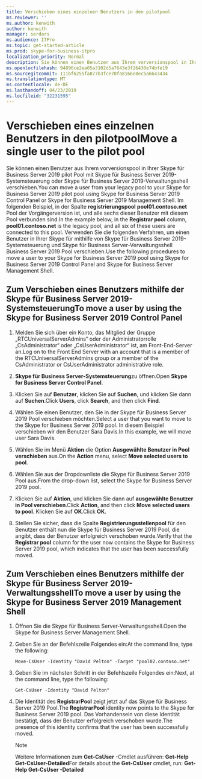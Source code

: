 ```yaml
---
title: Verschieben eines einzelnen Benutzers in den pilotpool
ms.reviewer: ''
ms.author: kenwith
author: kenwith
manager: serdars
ms.audience: ITPro
ms.topic: get-started-article
ms.prod: skype-for-business-itpro
localization_priority: Normal
description: Sie können einen Benutzer aus Ihrem vorversionspool in Ihrer Skype für Business Server 2019 pilot Pool mit Skype für Business Server 2019-Systemsteuerung oder Skype für Business Server 2019-Verwaltungsshell verschieben. Im folgenden Beispiel, in der Spalte Registrierungspool pool01.contoso.net Pool der Vorgängerversion ist, und alle sechs dieser Benutzer mit diesem Pool verbunden sind. Verwenden Sie die folgenden Verfahren, um einen Benutzer in Ihrer Skype für mithilfe von Skype für Business Server 2019-Systemsteuerung und Skype für Business Server-Verwaltungsshell Business Server 2019 Pool verschieben.
ms.openlocfilehash: 94896ce2ea05a3102d5a7643e3f26430e74bfe19
ms.sourcegitcommit: 111bf6255fa877b3fce70fa8166e8ec5a6643434
ms.translationtype: MT
ms.contentlocale: de-DE
ms.lasthandoff: 04/23/2019
ms.locfileid: "32231595"
---
```

# <a name="move-a-single-user-to-the-pilot-pool"></a><span data-ttu-id="d2019-105">Verschieben eines einzelnen Benutzers in den pilotpool</span><span class="sxs-lookup"><span data-stu-id="d2019-105">Move a single user to the pilot pool</span></span>

<span data-ttu-id="d2019-106">Sie können einen Benutzer aus Ihrem vorversionspool in Ihrer Skype für Business Server 2019 pilot Pool mit Skype für Business Server 2019-Systemsteuerung oder Skype für Business Server 2019-Verwaltungsshell verschieben.</span><span class="sxs-lookup"><span data-stu-id="d2019-106">You can move a user from your legacy pool to your Skype for Business Server 2019 pilot pool using Skype for Business Server 2019 Control Panel or Skype for Business Server 2019 Management Shell.</span></span> <span data-ttu-id="d2019-107">Im folgenden Beispiel, in der Spalte **registrierungspool** **pool01.contoso.net** Pool der Vorgängerversion ist, und alle sechs dieser Benutzer mit diesem Pool verbunden sind.</span><span class="sxs-lookup"><span data-stu-id="d2019-107">In the example below, in the **Registrar pool** column, **pool01.contoso.net** is the legacy pool, and all six of these users are connected to this pool.</span></span> <span data-ttu-id="d2019-108">Verwenden Sie die folgenden Verfahren, um einen Benutzer in Ihrer Skype für mithilfe von Skype für Business Server 2019-Systemsteuerung und Skype für Business Server-Verwaltungsshell Business Server 2019 Pool verschieben.</span><span class="sxs-lookup"><span data-stu-id="d2019-108">Use the following procedures to move a user to your Skype for Business Server 2019 pool using Skype for Business Server 2019 Control Panel and Skype for Business Server Management Shell.</span></span> 
  
## <a name="to-move-a-user-by-using-the-skype-for-business-server-2019-control-panel"></a><span data-ttu-id="d2019-109">Zum Verschieben eines Benutzers mithilfe der Skype für Business Server 2019-Systemsteuerung</span><span class="sxs-lookup"><span data-stu-id="d2019-109">To move a user by using the Skype for Business Server 2019 Control Panel</span></span>
  
1. <span data-ttu-id="d2019-110">Melden Sie sich über ein Konto, das Mitglied der Gruppe „RTCUniversalServerAdmins“ oder der Administratorrolle „CsAdministrator“ oder „CsUserAdministrator“ ist, am Front-End-Server an.</span><span class="sxs-lookup"><span data-stu-id="d2019-110">Log on to the Front End Server with an account that is a member of the RTCUniversalServerAdmins group or a member of the CsAdministrator or CsUserAdministrator administrative role.</span></span>
    
2. <span data-ttu-id="d2019-111">**Skype für Business Server-Systemsteuerung**zu öffnen.</span><span class="sxs-lookup"><span data-stu-id="d2019-111">Open **Skype for Business Server Control Panel**.</span></span>
    
3. <span data-ttu-id="d2019-112">Klicken Sie auf **Benutzer**, klicken Sie auf **Suchen**, und klicken Sie dann auf **Suchen**.</span><span class="sxs-lookup"><span data-stu-id="d2019-112">Click **Users**, click **Search**, and then click **Find**.</span></span>
    
4. <span data-ttu-id="d2019-113">Wählen Sie einen Benutzer, den Sie in der Skype für Business Server 2019 Pool verschieben möchten.</span><span class="sxs-lookup"><span data-stu-id="d2019-113">Select a user that you want to move to the Skype for Business Server 2019 pool.</span></span> <span data-ttu-id="d2019-114">In diesem Beispiel verschieben wir den Benutzer Sara Davis.</span><span class="sxs-lookup"><span data-stu-id="d2019-114">In this example, we will move user Sara Davis.</span></span>
    
5. <span data-ttu-id="d2019-115">Wählen Sie im Menü **Aktion** die Option **Ausgewählte Benutzer in Pool verschieben** aus.</span><span class="sxs-lookup"><span data-stu-id="d2019-115">On the **Action** menu, select **Move selected users to pool**.</span></span>
    
6. <span data-ttu-id="d2019-116">Wählen Sie aus der Dropdownliste die Skype für Business Server 2019 Pool aus.</span><span class="sxs-lookup"><span data-stu-id="d2019-116">From the drop-down list, select the Skype for Business Server 2019 pool.</span></span>
    
7. <span data-ttu-id="d2019-117">Klicken Sie auf **Aktion**, und klicken Sie dann auf **ausgewählte Benutzer in Pool verschieben**.</span><span class="sxs-lookup"><span data-stu-id="d2019-117">Click **Action**, and then click **Move selected users to pool**.</span></span> <span data-ttu-id="d2019-118">Klicken Sie auf **OK**.</span><span class="sxs-lookup"><span data-stu-id="d2019-118">Click **OK**.</span></span>
  
8. <span data-ttu-id="d2019-119">Stellen Sie sicher, dass die Spalte **Registrierungsstellenpool** für den Benutzer enthält nun die Skype für Business Server 2019 Pool, die angibt, dass der Benutzer erfolgreich verschoben wurde.</span><span class="sxs-lookup"><span data-stu-id="d2019-119">Verify that the **Registrar pool** column for the user now contains the Skype for Business Server 2019 pool, which indicates that the user has been successfully moved.</span></span> 
    
## <a name="to-move-a-user-by-using-the-skype-for-business-server-2019-management-shell"></a><span data-ttu-id="d2019-120">Zum Verschieben eines Benutzers mithilfe der Skype für Business Server 2019-Verwaltungsshell</span><span class="sxs-lookup"><span data-stu-id="d2019-120">To move a user by using the Skype for Business Server 2019 Management Shell</span></span>

1. <span data-ttu-id="d2019-121">Öffnen Sie die Skype für Business Server-Verwaltungsshell.</span><span class="sxs-lookup"><span data-stu-id="d2019-121">Open the Skype for Business Server Management Shell.</span></span>
    
2. <span data-ttu-id="d2019-122">Geben Sie an der Befehlszeile Folgendes ein:</span><span class="sxs-lookup"><span data-stu-id="d2019-122">At the command line, type the following:</span></span> 
    
   ```
   Move-CsUser -Identity "David Pelton" -Target "pool02.contoso.net"
   ```

3. <span data-ttu-id="d2019-123">Geben Sie im nächsten Schritt in der Befehlszeile Folgendes ein:</span><span class="sxs-lookup"><span data-stu-id="d2019-123">Next, at the command line, type the following:</span></span> 
    
   ```
   Get-CsUser -Identity "David Pelton"
   ```

4. <span data-ttu-id="d2019-124">Die Identität des **RegistrarPool** zeigt jetzt auf das Skype für Business Server 2019 Pool.</span><span class="sxs-lookup"><span data-stu-id="d2019-124">The **RegistrarPool** identity now points to the Skype for Business Server 2019 pool.</span></span> <span data-ttu-id="d2019-125">Das Vorhandensein von diese Identität bestätigt, dass der Benutzer erfolgreich verschoben wurde.</span><span class="sxs-lookup"><span data-stu-id="d2019-125">The presence of this identity confirms that the user has been successfully moved.</span></span> 

    > [!NOTE]
    > <span data-ttu-id="d2019-126">Weitere Informationen zum **Get-CsUser** -Cmdlet ausführen: **Get-Help Get-CsUser-Detailed**</span><span class="sxs-lookup"><span data-stu-id="d2019-126">For details about the **Get-CsUser** cmdlet, run: **Get-Help Get-CsUser -Detailed**</span></span>
  

